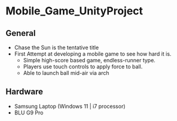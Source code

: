 # Mobile_Game_UnityProject
## General
- Chase the Sun is the tentative title
- First Attempt at developing a mobile game to see how hard it is.
  - Simple high-score based game, endless-runner type.
  - Players use touch controls to apply force to ball.
  - Able to launch ball mid-air via arch
## Hardware
- Samsung Laptop (Windows 11 | i7 processor)
- BLU G9 Pro
